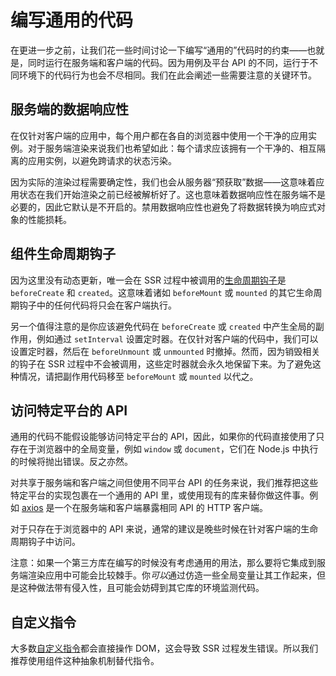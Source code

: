 # 编写通用的代码

在更进一步之前，让我们花一些时间讨论一下编写“通用的”代码时的约束——也就是，同时运行在服务端和客户端的代码。因为用例及平台 API 的不同，运行于不同环境下的代码行为也会不尽相同。我们在此会阐述一些需要注意的关键环节。

## 服务端的数据响应性

在仅针对客户端的应用中，每个用户都在各自的浏览器中使用一个干净的应用实例。对于服务端渲染来说我们也希望如此：每个请求应该拥有一个干净的、相互隔离的应用实例，以避免跨请求的状态污染。

因为实际的渲染过程需要确定性，我们也会从服务器“预获取”数据——这意味着应用状态在我们开始渲染之前已经被解析好了。这也意味着数据响应性在服务端不是必要的，因此它默认是不开启的。禁用数据响应性也避免了将数据转换为响应式对象的性能损耗。

## 组件生命周期钩子

因为这里没有动态更新，唯一会在 SSR 过程中被调用的[生命周期钩子](/guide/instance.html#生命周期钩子)是 `beforeCreate` 和 `created`。这意味着诸如 `beforeMount` 或 `mounted` 的其它生命周期钩子中的任何代码将只会在客户端执行。

另一个值得注意的是你应该避免代码在 `beforeCreate` 或 `created` 中产生全局的副作用，例如通过 `setInterval` 设置定时器。在仅针对客户端的代码中，我们可以设置定时器，然后在 `beforeUnmount` 或 `unmounted` 时撤掉。然而，因为销毁相关的钩子在 SSR 过程中不会被调用，这些定时器就会永久地保留下来。为了避免这种情况，请把副作用代码移至 `beforeMount` 或 `mounted` 以代之。

## 访问特定平台的 API

通用的代码不能假设能够访问特定平台的 API，因此，如果你的代码直接使用了只存在于浏览器中的全局变量，例如 `window` 或 `document`，它们在 Node.js 中执行的时候将抛出错误。反之亦然。

对共享于服务端和客户端之间但使用不同平台 API 的任务来说，我们推荐把这些特定平台的实现包裹在一个通用的 API 里，或使用现有的库来替你做这件事。例如 [axios](https://github.com/axios/axios) 是一个在服务端和客户端暴露相同 API 的 HTTP 客户端。

对于只存在于浏览器中的 API 来说，通常的建议是晚些时候在针对客户端的生命周期钩子中访问。

注意：如果一个第三方库在编写的时候没有考虑通用的用法，那么要将它集成到服务端渲染应用中可能会比较棘手。你*可以*通过仿造一些全局变量让其工作起来，但是这种做法带有侵入性，且可能会妨碍到其它库的环境监测代码。

## 自定义指令

大多数[自定义指令](/guide/custom-directive.html#自定义指令)都会直接操作 DOM，这会导致 SSR 过程发生错误。所以我们推荐使用组件这种抽象机制替代指令。
